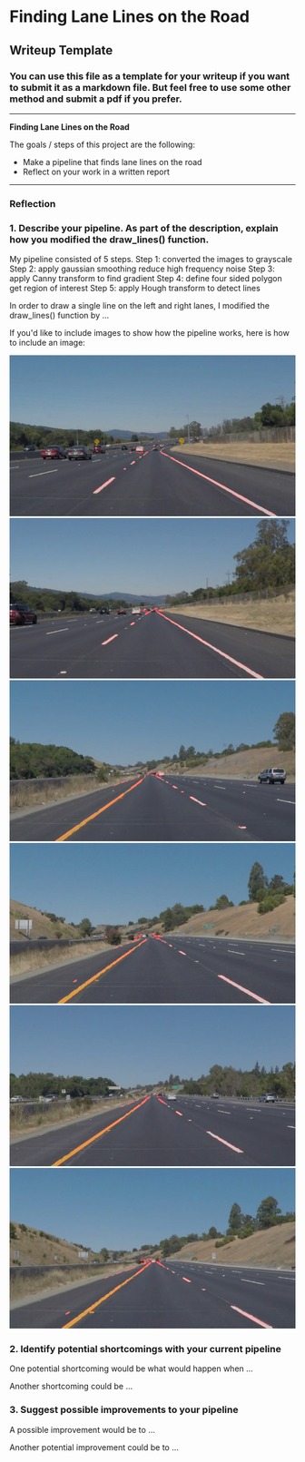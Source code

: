 # **Finding Lane Lines on the Road** 

## Writeup Template

### You can use this file as a template for your writeup if you want to submit it as a markdown file. But feel free to use some other method and submit a pdf if you prefer.

---

**Finding Lane Lines on the Road**

The goals / steps of this project are the following:
* Make a pipeline that finds lane lines on the road
* Reflect on your work in a written report


[//]: # (Image References)

[image1]: ./test_images_output/solidWhiteCurve.jpg    "solidWhiteCurve"
[image2]: ./test_images_output/solidWhiteRight.jpg    "solidWhiteRight"
[image3]: ./test_images_output/solidYellowCurve.jpg   "solidYellowCurve"
[image4]: ./test_images_output/solidYellowCurve2.jpg  "solidYellowCurve2"
[image5]: ./test_images_output/solidYellowLeft.jpg    "solidYellowLeft"
[image6]: ./test_images_output/whiteCarLaneSwitch.jpg "whiteCarLaneSwitch"
                               







---

### Reflection

### 1. Describe your pipeline. As part of the description, explain how you modified the draw_lines() function.

My pipeline consisted of 5 steps. 
Step 1: converted the images to grayscale
Step 2: apply gaussian smoothing reduce high frequency noise 
Step 3: apply Canny transform to find gradient 
Step 4: define four sided polygon get region of interest 
Step 5: apply Hough transform to detect lines 

In order to draw a single line on the left and right lanes, I modified the draw_lines() function by ...

If you'd like to include images to show how the pipeline works, here is how to include an image: 

![alt text][image1]
![alt text][image2]
![alt text][image3]
![alt text][image4]
![alt text][image5]
![alt text][image6]


### 2. Identify potential shortcomings with your current pipeline


One potential shortcoming would be what would happen when ... 

Another shortcoming could be ...


### 3. Suggest possible improvements to your pipeline

A possible improvement would be to ...

Another potential improvement could be to ...
